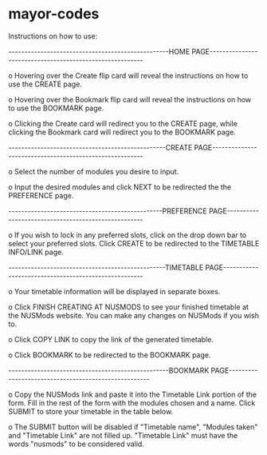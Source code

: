 # mayor-codes

Instructions on how to use:

--------------------------------------------------HOME PAGE---------------------------------------------------------

o Hovering over the Create flip card will reveal the instructions on how to use the CREATE page.

o Hovering over the Bookmark flip card will reveal the instructions on how to use the BOOKMARK page.

o Clicking the Create card will redirect you to the CREATE page, while clicking the Bookmark card will redirect you to the BOOKMARK page.

-------------------------------------------------CREATE PAGE--------------------------------------------------------

o Select the number of modules you desire to input.

o Input the desired modules and click NEXT to be redirected the the PREFERENCE page.

------------------------------------------------PREFERENCE PAGE----------------------------------------------------

o If you wish to lock in any preferred slots, click on the drop down bar to select your preferred slots. Click CREATE to be redirected to the TIMETABLE INFO/LINK page.

-------------------------------------------------TIMETABLE PAGE-----------------------------------------------------

o Your timetable information will be displayed in separate boxes.

o Click FINISH CREATING AT NUSMODS to see your finished timetable at the NUSMods website. You can make any changes on NUSMods if you wish to.

o Click COPY LINK to copy the link of the generated timetable.

o Click BOOKMARK to be redirected to the BOOKMARK page.

--------------------------------------------------BOOKMARK PAGE-----------------------------------------------------

o Copy the NUSMods link and paste it into the Timetable Link portion of the form. Fill in the rest of the form with the modules chosen and a name. Click SUBMIT to store your timetable in the table below.

o The SUBMIT button will be disabled if "Timetable name", "Modules taken" and "Timetable Link" are not filled up. "Timetable Link" must have the words "nusmods" to be considered valid.
